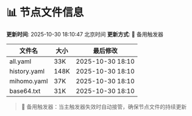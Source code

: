 # 📊 节点文件信息

**更新时间**: 2025-10-30 18:10:47 北京时间
**更新方式**: 🔄 备用触发器

| 文件名 | 大小 | 最后修改 |
|--------|------|----------|
| all.yaml | 33K | 2025-10-30 18:10 |
| history.yaml | 148K | 2025-10-30 18:10 |
| mihomo.yaml | 37K | 2025-10-30 18:10 |
| base64.txt | 31K | 2025-10-30 18:10 |

> 🔄 备用触发器：当主触发器失效时自动接管，确保节点文件的持续更新
